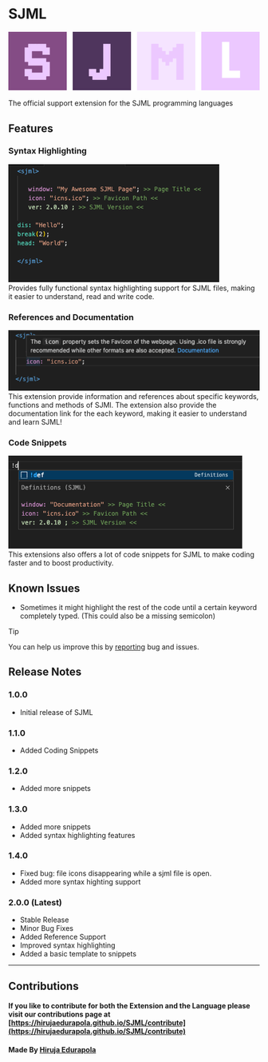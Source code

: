 # SJML

![SJML Logo](./sjml_md.png)

The official support extension  for the SJML programming languages

## Features

### Syntax Highlighting
![SJML Code](./code.png)<br>
Provides fully functional syntax highlighting support for SJML files, making it easier to understand, read and write code.

### References and Documentation
![Reference](./mdn.png)<br>
This extension provide information and references about specific keywords, functions and methods of SJMl. The extension also provide the documentation link for the each keyword, making it easier to understand and learn SJML!

### Code Snippets
![Snippets](./snippets.png)<br>
This extensions also offers a lot of code snippets for SJML to make coding faster and to boost productivity.


## Known Issues

- Sometimes it might highlight the rest of the code until a certain keyword completely typed. (This could also be a missing semicolon)

> [!TIP] 
> You can help us improve this by [reporting](https://hirujaedurapola.github.io/sjml/bug) bug and issues.

## Release Notes


### 1.0.0

- Initial release of SJML

### 1.1.0

- Added Coding Snippets

### 1.2.0

- Added more snippets

### 1.3.0

- Added more snippets
- Added syntax highlighting features

### 1.4.0

- Fixed bug: file icons disappearing while a sjml file is open.
- Added more syntax highting support

### 2.0.0 (Latest)

- Stable Release
- Minor Bug Fixes
- Added Reference Support
- Improved syntax highlighting
- Added a basic template to snippets
---

## Contributions

**If you like to contribute for both the Extension and the Language please visit our contributions page at [https://hirujaedurapola.github.io/SJML/contribute](https://hirujaedurapola.github.io/SJML/contribute)**

#### Made By [Hiruja Edurapola](https://hirujaedurapola.github.io/)

